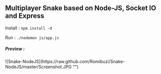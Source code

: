 ## Multiplayer Snake based on Node-JS, Socket IO and Express


Install : <code>npm install -d</code>

Run : <code>./nodemon js/app.js</code>



<h5>Preview :</h5>
![Snake-NodeJS](https://raw.github.com/Romibuzi/Snake-NodeJS/master/Screenshot.JPG "")